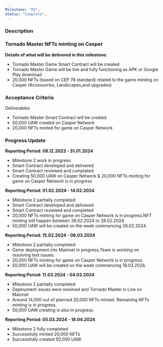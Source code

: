 ```yaml
---
Milestone: "M2",
Status: "Complete",
---
```

<!--lang:en--> 
### Description
### Tornado Master NFTs minting on Casper 

**Details of what will be delivered in this milestone:**
- Tornado Master Game Smart Contract will be created
- Tornado Master Game will be live and fully functioning as APK or Google Play download
- 20,000 NFTs (based on CEP 78 standard) related to the game minting on Casper (Accessories, Landscapes,and upgrades)  


### Acceptance Criteria

Deliverables 
- Tornado Master Smart Contract will be created
- 50,000 UAW created on Casper Network
- 20,000 NFTs minted for game on Casper Network


### Progress Update

**Reporting Period: 08.12.2023 - 31.01.2024**
- Milestone 2 work in progress
- Smart Contract developed and delivered
- Smart Contract reviewed and completed
- Creating 50,000 UAW on Casper Network & 20,000 NFTs minting for game on Casper Network is in progress

**Reporting Period: 01.02.2024 - 14.02.2024**
- Milestone 2 partially completed
- Smart Contract developed and delivered
- Smart Contract reviewed and completed
- 20,000 NFTs minting for game on Casper Network is in progress.NFT minting will happen between 26.02.2024 to 28.02.2024
- 50,000 UAW will be created on the week commencing 26.02.2024.

**Reporting Period: 15.02.2024 - 08.03.2024**
- Milestone 2 partially completed
- Game deployment into Mainnet in progress.Team is working on resolving test issues. 
- 20,000 NFTs minting for game on Casper Network is in progress.
- 50,000 UAW will be created on the week commencing 18.03.2024.

**Reporting Period: 11.03.2024 - 04.03.2024**
- Milestone 2 partially completed
- Deployment issues were resolved and Tornado Master is Live on Mainnet
- Around 14,000 out of planned 20,000 NFTs minted. Remaining NFTs minting is in progress.
- 50,000 UAW creating is also in progress.

**Reporting Period: 05.03.2024 - 18.04.2024**
- Milestone 2 fully completed
- Successfully minted 20,000 NFTs
- Successfully created 50,000 UAW.
